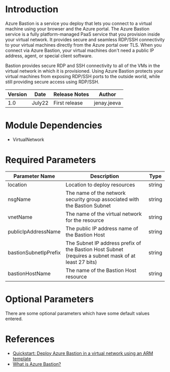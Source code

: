 # Introduction 
Azure Bastion is a service you deploy that lets you connect to a virtual machine using your browser and the Azure portal. The Azure Bastion service is a fully platform-managed PaaS service that you provision inside your virtual network. It provides secure and seamless RDP/SSH connectivity to your virtual machines directly from the Azure portal over TLS. When you connect via Azure Bastion, your virtual machines don't need a public IP address, agent, or special client software.

Bastion provides secure RDP and SSH connectivity to all of the VMs in the virtual network in which it is provisioned. Using Azure Bastion protects your virtual machines from exposing RDP/SSH ports to the outside world, while still providing secure access using RDP/SSH.

| Version | Date | Release Notes | Author |
|---|---|---|--|
| 1.0 | July22 | First release | jenay.jeeva |

# Module Dependencies
- VirtualNetwork

# Required Parameters 
| Parameter Name | Description | Type |
|---|---|--|
| location | Location to deploy resources |  string |
| nsgName | The name of the network security group associated with the Bastion Subnet | string |
| vnetName | The name of the virtual network for the resource | string |
| publicIpAddressName | The public IP address name of the Bastion Host | string |
| bastionSubnetIpPrefix | The Subnet IP address prefix of the Bastion Host Subnet (requires a subnet mask of at least 27 bits) | string |
| bastionHostName | The name of the Bastion Host resource | string | 


# Optional Parameters
There are some optional parameters which have some default values entered. 

# References
- [Quickstart: Deploy Azure Bastion in a virtual network using an ARM template](https://docs.microsoft.com/en-us/azure/bastion/quickstart-host-arm-template)
- [What is Azure Bastion?](https://docs.microsoft.com/en-us/azure/bastion/bastion-overview)